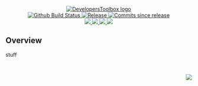 <!-- markdownlint-disable -->
<p align="center">
    <a href="https://github.com/DevelopersToolbox/">
        <img src="https://cdn.wolfsoftware.com/assets/images/github/organisations/developerstoolbox/black-and-white-circle-256.png" alt="DevelopersToolbox logo" />
    </a>
    <br />
    <a href="https://github.com/DevelopersToolbox/test/actions/workflows/cicd-pipeline.yml">
        <img src="https://img.shields.io/github/actions/workflow/status/DevelopersToolbox/test/cicd-pipeline.yml?branch=main&label=cicd%20pipeline&style=for-the-badge" alt="Github Build Status" />
    </a>
    <a href="https://github.com/DevelopersToolbox/test/releases/latest">
        <img src="https://img.shields.io/github/v/release/DevelopersToolbox/test?color=blue&label=Latest%20Release&style=for-the-badge" alt="Release">
    </a>
    <a href="https://github.com/DevelopersToolbox/test/releases/latest">
        <img src="https://img.shields.io/github/commits-since/DevelopersToolbox/test/latest.svg?color=blue&style=for-the-badge" alt="Commits since release">
    </a>
    <br />
    <a href="https://github.com/DevelopersToolbox/test/blob/main/.github/CODE_OF_CONDUCT.md">
        <img src="https://img.shields.io/badge/Code%20of%20Conduct-blue?style=for-the-badge" />
    </a>
    <a href="https://github.com/DevelopersToolbox/test/blob/main/.github/CONTRIBUTING.md">
        <img src="https://img.shields.io/badge/Contributing-blue?style=for-the-badge" />
    </a>
    <a href="https://github.com/DevelopersToolbox/test/blob/main/.github/SECURITY.md">
        <img src="https://img.shields.io/badge/Report%20Security%20Concern-blue?style=for-the-badge" />
    </a>
    <a href="https://github.com/DevelopersToolbox/test/issues">
        <img src="https://img.shields.io/badge/Get%20Support-blue?style=for-the-badge" />
    </a>
</p>

## Overview

stuff

<br />
<p align="right"><a href="https://wolfsoftware.com/"><img src="https://img.shields.io/badge/Created%20by%20Wolf%20on%20behalf%20of%20Wolf%20Software-blue?style=for-the-badge" /></a></p>
